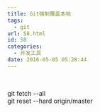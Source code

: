 ```yaml
---
title: Git强制覆盖本地
tags:
  - git
url: 58.html
id: 58
categories:
  - 开发工具
date: 2016-05-05 05:28:44
---
```


 

git fetch --all  
git reset --hard origin/master